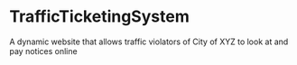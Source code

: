# TrafficTicketingSystem
 A dynamic website that allows traffic violators of City of XYZ to look at and pay notices online
